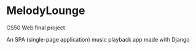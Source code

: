 # MelodyLounge

CS50 Web final project

An SPA (single-page application) music playback app made with Django
